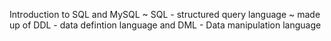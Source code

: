 Introduction to SQL and MySQL
~ SQL - structured query language
~ made up of DDL - data defintion language and DML - Data manipulation language
